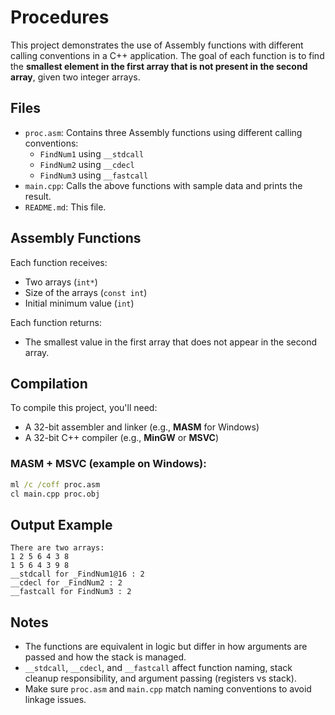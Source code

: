# Procedures

This project demonstrates the use of Assembly functions with different calling conventions in a C++ application. The goal of each function is to find the **smallest element in the first array that is not present in the second array**, given two integer arrays.

## Files

- `proc.asm`: Contains three Assembly functions using different calling conventions:
  - `FindNum1` using `__stdcall`
  - `FindNum2` using `__cdecl`
  - `FindNum3` using `__fastcall`
- `main.cpp`: Calls the above functions with sample data and prints the result.
- `README.md`: This file.

## Assembly Functions

Each function receives:
- Two arrays (`int*`)
- Size of the arrays (`const int`)
- Initial minimum value (`int`)

Each function returns:
- The smallest value in the first array that does not appear in the second array.

## Compilation

To compile this project, you'll need:
- A 32-bit assembler and linker (e.g., **MASM** for Windows)
- A 32-bit C++ compiler (e.g., **MinGW** or **MSVC**)

### MASM + MSVC (example on Windows):
```bat
ml /c /coff proc.asm
cl main.cpp proc.obj
```

## Output Example

```
There are two arrays:
1 2 5 6 4 3 8 
1 5 6 4 3 9 8 
__stdcall for _FindNum1@16 : 2
__cdecl for _FindNum2 : 2
__fastcall for FindNum3 : 2
```

## Notes

- The functions are equivalent in logic but differ in how arguments are passed and how the stack is managed.
- `__stdcall`, `__cdecl`, and `__fastcall` affect function naming, stack cleanup responsibility, and argument passing (registers vs stack).
- Make sure `proc.asm` and `main.cpp` match naming conventions to avoid linkage issues.
